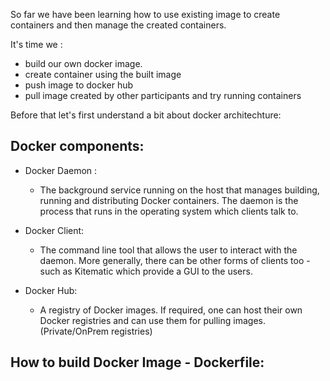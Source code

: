 So far we have been learning how to use existing image to create containers and then manage the created containers.

It's time we :
- build our own docker image.
- create container using the built image
- push image to docker hub
- pull image created by other participants and try running containers


Before that let's first understand a bit about docker architechture:

## Docker components:

- Docker Daemon :
  - The background service running on the host that manages building, running and distributing Docker containers. The daemon is the process that runs in the operating system which clients talk to.

- Docker Client:
  - The command line tool that allows the user to interact with the daemon. More generally, there can be other forms of clients too - such as Kitematic which provide a GUI to the users.

- Docker Hub:
  - A registry of Docker images. If required, one can host their own Docker registries and can use them for pulling images. (Private/OnPrem registries)

## How to build Docker Image - Dockerfile:
